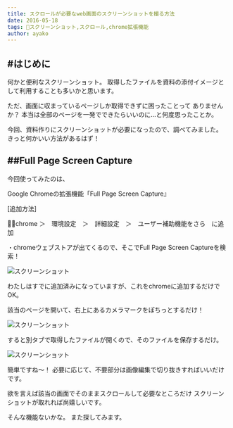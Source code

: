 ```yaml
---
title: スクロールが必要なweb画面のスクリーンショットを撮る方法
date: 2016-05-18
tags: スクリーンショット,スクロール,chrome拡張機能
author: ayako
---
```


#はじめに
---

何かと便利なスクリーンショット。
取得したファイルを資料の添付イメージとして利用することも多いかと思います。

ただ、画面に収まっているページしか取得できずに困ったことって
ありませんか？
本当は全部のページを一発でできたらいいのに...と何度思ったことか。

今回、資料作りにスクリーンショットが必要になったので、調べてみました。
きっと何かいい方法があるはず！

##Full Page Screen Capture
---

今回使ってみたのは、

Google Chromeの拡張機能「Full Page Screen Capture』

[追加方法]

・chrome ＞　環境設定　＞　詳細設定　＞　ユーザー補助機能をさら　に追加

・chromeウェブストアが出てくるので、そこでFull Page Screen Captureを検索！

![スクリーンショット](./2016/0518_screenshot/20160518_03.png)

わたしはすでに追加済みになっていますが、これをchromeに追加するだけでOK。


該当のページを開いて、右上にあるカメラマークをぽちっとするだけ！

![スクリーンショット](./2016/0518_screenshot/20160518_01.png)

すると別タブで取得したファイルが開くので、そのファイルを保存するだけ。

![スクリーンショット](./2016/0518_screenshot/20160518_02.png)

簡単ですね〜！
必要に応じて、不要部分は画像編集で切り抜きすればいいだけです。

欲を言えば該当の画面でそのままスクロールして必要なところだけ
スクリーンショットが取れれば尚嬉しいです。

そんな機能ないかな。
また探してみます。